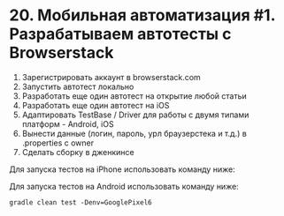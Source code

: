 # 20. Мобильная автоматизация #1. Разрабатываем автотесты с Browserstack

1. Зарегистрировать аккаунт в browserstack.com
2. Запустить автотест локально
3. Разработать еще один автотест на открытие любой статьи
4. Разработать еще один автотест на iOS
5. Адаптировать TestBase / Driver для работы с двумя типами платформ - Android, iOS
6. Вынести данные (логин, пароль, урл браузерстека и т.д.) в .properties с owner
7. Сделать сборку в дженкинсе
  

Для запуска тестов на iPhone использовать команду ниже:

Для запуска тестов на Android использовать команду ниже:
```shell
gradle clean test -Denv=GooglePixel6

```
